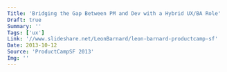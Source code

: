 ```yaml
---
Title: 'Bridging the Gap Between PM and Dev with a Hybrid UX/BA Role'
Draft: true
Summary: ''
Tags: ['ux']
Link: '//www.slideshare.net/LeonBarnard/leon-barnard-productcamp-sf'
Date: 2013-10-12
Source: 'ProductCampSF 2013'
Img: ''
---
```


